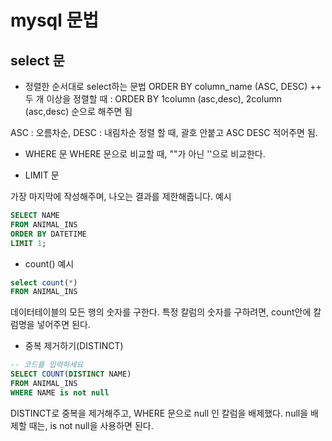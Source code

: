 # mysql 문법

## select 문


+ 정렬한 순서대로 select하는 문법
ORDER BY column_name (ASC, DESC)
++ 두 개 이상을 정렬할 때 : ORDER BY 1column (asc,desc), 2column (asc,desc) 순으로 해주면 됨

ASC : 오름차순, DESC : 내림차순
정렬 할 때, 괄호 안붙고 ASC DESC 적어주면 됨.

+ WHERE 문
WHERE 문으로 비교할 때, ""가 아닌 ''으로 비교한다.

+ LIMIT 문

가장 마지막에 작성해주며, 나오는 결과를 제한해줍니다. 예시
```SQL
SELECT NAME
FROM ANIMAL_INS
ORDER BY DATETIME
LIMIT 1;
```

+ count()
예시 
```SQL
select count(*)
FROM ANIMAL_INS
```

데이터테이블의 모든 행의 숫자를 구한다. 특정 칼럼의 숫자를 구하려면, count안에 칼럼명을 넣어주면 된다.

+ 중복 제거하기(DISTINCT)
```SQL
-- 코드를 입력하세요
SELECT COUNT(DISTINCT NAME)
FROM ANIMAL_INS
WHERE NAME is not null
```
DISTINCT로 중복을 제거해주고, WHERE 문으로 null 인 칼럼을 배제했다. null을 배제할 때는, is not null을 사용하면 된다.
